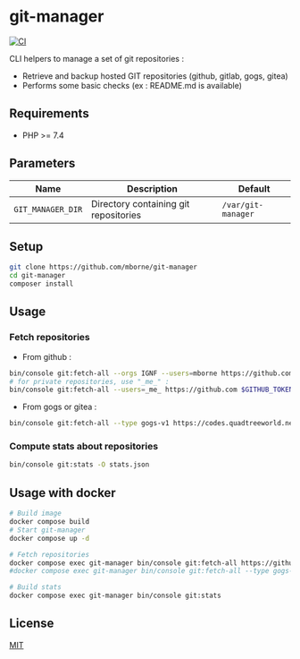 # git-manager

[![CI](https://github.com/mborne/git-manager/actions/workflows/ci.yml/badge.svg)](https://github.com/mborne/git-manager/actions/workflows/ci.yml)

CLI helpers to manage a set of git repositories :

* Retrieve and backup hosted GIT repositories (github, gitlab, gogs, gitea)
* Performs some basic checks (ex : README.md is available)

## Requirements

* PHP >= 7.4

## Parameters

| Name              | Description                           | Default            |
| ----------------- | ------------------------------------- | ------------------ |
| `GIT_MANAGER_DIR` | Directory containing git repositories | `/var/git-manager` |

## Setup

```bash
git clone https://github.com/mborne/git-manager
cd git-manager
composer install
```

## Usage

### Fetch repositories

* From github :

```bash
bin/console git:fetch-all --orgs IGNF --users=mborne https://github.com $GITHUB_TOKEN
# for private repositories, use "_me_" :
bin/console git:fetch-all --users=_me_ https://github.com $GITHUB_TOKEN
```

* From gogs or gitea :

```bash
bin/console git:fetch-all --type gogs-v1 https://codes.quadtreeworld.net $QTW_TOKEN
```

### Compute stats about repositories

```bash
bin/console git:stats -O stats.json
```

## Usage with docker

```bash
# Build image
docker compose build
# Start git-manager
docker compose up -d

# Fetch repositories
docker compose exec git-manager bin/console git:fetch-all https://github.com -u mborne
#docker compose exec git-manager bin/console git:fetch-all --type gogs-v1 https://codes.quadtreeworld.net $QTW_TOKEN

# Build stats
docker compose exec git-manager bin/console git:stats
```

## License

[MIT](LICENSE)


